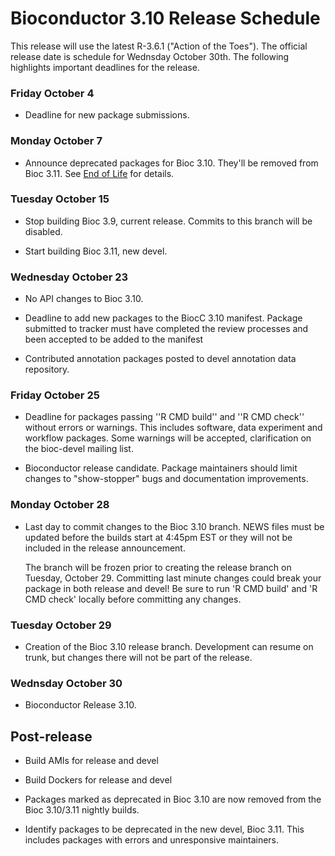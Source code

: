 # Bioconductor 3.10 Release Schedule

This release will use the latest R-3.6.1 ("Action of the Toes").
The official release date is schedule for Wednsday October 30th.
The following highlights important deadlines for the release.


### Friday October 4

* Deadline for new package submissions.

### Monday October 7

* Announce deprecated packages for Bioc 3.10. They'll be removed from Bioc 3.11.
  See [End of Life](/developers/package-end-of-life) for details.

### Tuesday October 15

* Stop building Bioc 3.9, current release. Commits to this branch will be
  disabled.

* Start building Bioc 3.11, new devel.

### Wednesday October 23

* No API changes to Bioc 3.10.

* Deadline to add new packages to the BiocC 3.10 manifest. Package submitted to
  tracker must have completed the review processes and been accepted to be added
  to the manifest

* Contributed annotation packages posted to devel annotation data repository.

### Friday October 25

* Deadline for packages passing ''R CMD build'' and ''R CMD check''
  without errors or warnings. This includes software, data experiment
  and workflow packages. Some warnings will be accepted, clarification
  on the bioc-devel mailing list.

* Bioconductor release candidate.  Package maintainers should limit
  changes to "show-stopper" bugs and documentation improvements.

### Monday October 28

* Last day to commit changes to the Bioc 3.10 branch. NEWS files
  must be updated before the builds start at 4:45pm EST or they will
  not be included in the release announcement.

  The branch will be frozen prior to creating the release branch on Tuesday,
  October 29.  Committing last minute changes could break your package in both
  release and devel! Be sure to run 'R CMD build' and 'R CMD check' locally
  before committing any changes.

### Tuesday October 29

* Creation of the Bioc 3.10 release branch. Development can resume on
  trunk, but changes there will not be part of the release.

### Wednsday October 30

* Bioconductor Release 3.10.


## Post-release

* Build AMIs for release and devel

* Build Dockers for release and devel

* Packages marked as deprecated in Bioc 3.10 are now removed from the
  Bioc 3.10/3.11 nightly builds.

* Identify packages to be deprecated in the new devel, Bioc 3.11.
  This includes packages with errors and unresponsive maintainers.
